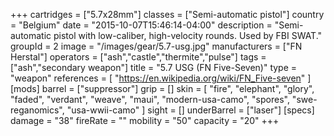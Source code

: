 +++
cartridges = ["5.7x28mm"]
classes = ["Semi-automatic pistol"]
country = "Belgium"
date = "2015-10-07T15:46:14-04:00"
description = "Semi-automatic pistol with low-caliber, high-velocity rounds. Used by FBI SWAT."
groupId = 2
image = "/images/gear/5.7-usg.jpg"
manufacturers = ["FN Herstal"]
operators = ["ash","castle","thermite","pulse"]
tags = ["ash","secondary weapon"]
title = "5.7 USG (FN Five-Seven)"
type = "weapon"
references = [
  "https://en.wikipedia.org/wiki/FN_Five-seven"
]
[mods]
  barrel = ["suppressor"]
  grip = []
  skin = [
    "fire",
    "elephant",
    "glory",
    "faded",
    "verdant",
    "weave",
    "maui",
    "modern-usa-camo",
    "spores",
    "swe-reganomics",
    "usa-wwii-camo"
  ]
  sight = []
  underBarrel = ["laser"]
[specs]
  damage = "38"
  fireRate = ""
  mobility = "50"
  capacity = "20"
+++
